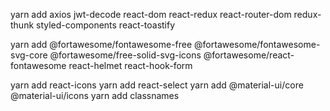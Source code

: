 yarn add axios jwt-decode react-dom react-redux react-router-dom redux-thunk styled-components react-toastify

yarn add @fortawesome/fontawesome-free @fortawesome/fontawesome-svg-core @fortawesome/free-solid-svg-icons @fortawesome/react-fontawesome react-helmet react-hook-form

yarn add react-icons
yarn add react-select
yarn add @material-ui/core @material-ui/icons
yarn add classnames
